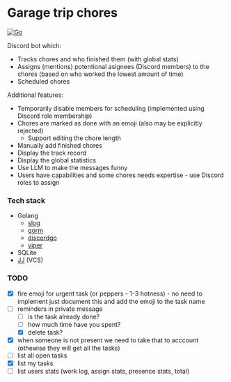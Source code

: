 # Garage trip chores

[![Go](https://github.com/gdg-garage/garage-trip-chores/actions/workflows/go.yml/badge.svg)](https://github.com/gdg-garage/garage-trip-chores/actions/workflows/go.yml)

Discord bot which:
* Tracks chores and who finished them (with global stats)
* Assigns (mentions) potentional asignees (Discord members) to the chores (based on who worked the lowest amount of time)
* Scheduled chores

Additional features:
* Temporarily disable members for scheduling (implemented using Discord role membership)
* Chores are marked as done with an emoji (also may be explicitly rejected)
  * Support editing the chore length
* Manually add finished chores
* Display the track record
* Display the global statistics
* Use LLM to make the messages funny
* Users have capabilities and some chores needs expertise - use Discord roles to assign 

### Tech stack
* Golang
  * [slog](https://pkg.go.dev/log/slog)
  * [gorm](https://github.com/go-gorm/gorm)
  * [discordgo](https://github.com/bwmarrin/discordgo)
  * [viper](https://github.com/spf13/viper)
* SQLite
* [JJ](https://github.com/jj-vcs/jj) (VCS)

### TODO
- [x] fire emoji for urgent task (or peppers - 1-3 hotness) - no need to implement just document this and add the emoji to the task name
- [ ] reminders in private message
  - [ ] is the task already done?
  - [ ] how much time have you spent?
  - [x] delete task?
- [x] when someone is not present we need to take that to acccount (othewise they will get all the tasks)
- [ ] list all open tasks
- [x] list my tasks
- [ ] list users stats (work log, assign stats, presence stats, total)
